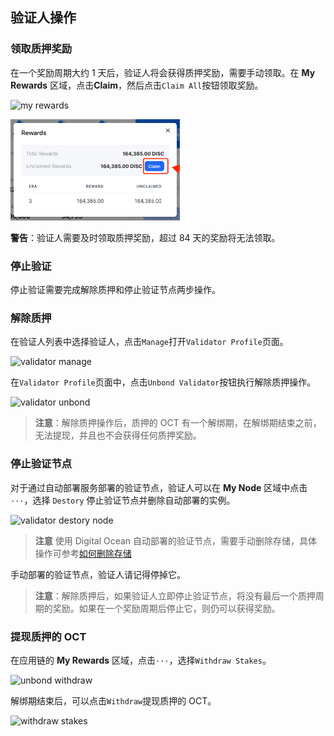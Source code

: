 ## 验证人操作

### 领取质押奖励

在一个奖励周期大约 1 天后，验证人将会获得质押奖励，需要手动领取。在 **My Rewards** 区域，点击**Claim**，然后点击`Claim All`按钮领取奖励。

![my rewards](../../images/maintain/my_rewards.jpg)

![validator claim rewards](../../images/maintain/validator_claim_rewards.jpg)

**警告**：验证人需要及时领取质押奖励，超过 84 天的奖励将无法领取。

### 停止验证

停止验证需要完成解除质押和停止验证节点两步操作。

### 解除质押

在验证人列表中选择验证人，点击`Manage`打开`Validator Profile`页面。

![validator manage](../../images/maintain/validator_manage.jpg)

在`Validator Profile`页面中，点击`Unbond Validator`按钮执行解除质押操作。

![validator unbond](../../images/maintain/validator_unbond.jpg)

> **注意**：解除质押操作后，质押的 OCT 有一个解绑期，在解绑期结束之前，无法提现，并且也不会获得任何质押奖励。

### 停止验证节点

对于通过自动部署服务部署的验证节点，验证人可以在 **My Node** 区域中点击`···`，选择 `Destory` 停止验证节点并删除自动部署的实例。

![validator destory node](../../images/maintain/validator_destory_node.jpg)

> **注意** 使用 Digital Ocean 自动部署的验证节点，需要手动删除存储，具体操作可参考[如何删除存储](https://docs.digitalocean.com/products/volumes/how-to/delete/)

手动部署的验证节点，验证人请记得停掉它。

> **注意**：解除质押后，如果验证人立即停止验证节点，将没有最后一个质押周期的奖励。如果在一个奖励周期后停止它，则仍可以获得奖励。

### 提现质押的 OCT

在应用链的 **My Rewards** 区域，点击`···`，选择`Withdraw Stakes`。

![unbond withdraw](../../images/maintain/unbond_withdraw.jpg)

解绑期结束后，可以点击`Withdraw`提现质押的 OCT。

![withdraw stakes](../../images/maintain/withdraw_stakes.jpg)
